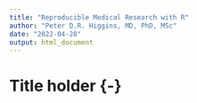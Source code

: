 ```yaml
---
title: "Reproducible Medical Research with R"
author: "Peter D.R. Higgins, MD, PhD, MSc"
date: "2022-04-28"
output: html_document
---
```

# Title holder {-}
